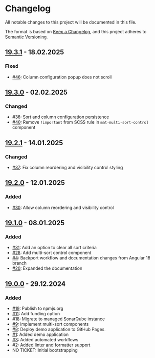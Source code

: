 # Changelog

All notable changes to this project will be documented in this file.

The format is based on [Keep a Changelog](https://keepachangelog.com/en/1.1.0/),
and this project adheres to [Semantic Versioning](https://semver.org/spec/v2.0.0.html).

## [19.3.1](https://github.com/pgerke/ngx-mat-table-multi-sort/releases/tag/19.3.0) - 18.02.2025

### Fixed

- [#46](https://github.com/pgerke/ngx-mat-table-multi-sort/issues/46): Column configuration popup does not scroll

## [19.3.0](https://github.com/pgerke/ngx-mat-table-multi-sort/releases/tag/19.3.0) - 02.02.2025

### Changed

- [#36](https://github.com/pgerke/ngx-mat-table-multi-sort/issues/36): Sort and column configuration persistence
- [#40](https://github.com/pgerke/ngx-mat-table-multi-sort/issues/40): Remove `!important` from SCSS rule in `mat-multi-sort-control` component

## [19.2.1](https://github.com/pgerke/ngx-mat-table-multi-sort/releases/tag/19.2.1) - 14.01.2025

### Changed

- [#37](https://github.com/pgerke/ngx-mat-table-multi-sort/issues/37): Fix column reordering and visibility control styling

## [19.2.0](https://github.com/pgerke/ngx-mat-table-multi-sort/releases/tag/19.2.0) - 12.01.2025

### Added

- [#30](https://github.com/pgerke/ngx-mat-table-multi-sort/issues/30): Allow column reordering and visibility control

## [19.1.0](https://github.com/pgerke/ngx-mat-table-multi-sort/releases/tag/19.1.0) - 08.01.2025

### Added

- [#31](https://github.com/pgerke/ngx-mat-table-multi-sort/issues/31): Add an option to clear all sort criteria
- [#28](https://github.com/pgerke/ngx-mat-table-multi-sort/issues/28): Add multi-sort control component
- [#4](https://github.com/pgerke/ngx-mat-table-multi-sort/issues/4): Backport workflow and documentation changes from Angular 18 branch
- [#20](https://github.com/pgerke/ngx-mat-table-multi-sort/issues/20): Expanded the documentation

## [19.0.0](https://github.com/pgerke/ngx-mat-table-multi-sort/releases/tag/19.0.0) - 29.12.2024

### Added

- [#19](https://github.com/pgerke/ngx-mat-table-multi-sort/issues/19): Publish to npmjs.org
- [#11](https://github.com/pgerke/ngx-mat-table-multi-sort/issues/11): Add funding option
- [#18](https://github.com/pgerke/ngx-mat-table-multi-sort/issues/18): Migrate to managed SonarQube instance
- [#9](https://github.com/pgerke/ngx-mat-table-multi-sort/issues/9): Implement multi-sort components
- [#8](https://github.com/pgerke/ngx-mat-table-multi-sort/issues/8): Deploy demo application to GitHub Pages.
- [#1](https://github.com/pgerke/ngx-mat-table-multi-sort/issues/1): Added demo application
- [#3](https://github.com/pgerke/ngx-mat-table-multi-sort/issues/3): Added automated workflows
- [#2](https://github.com/pgerke/ngx-mat-table-multi-sort/issues/2): Added linter and formatter support
- NO TICKET: Initial bootstrapping
